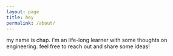 ```yaml
---
layout: page
title: hey
permalink: /about/
---
```


my name is chap. i'm an life-long learner with some thoughts on engineering. feel free to reach out and share some ideas!
